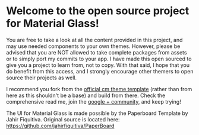 # Welcome to the open source project for Material Glass!

You are free to take a look at all the content provided in this project, and may use needed components to your own themes. However, please be advised that you are NOT allowed to take complete packages from assets or to simply port my commits to your app. I have made this open sourced to give you a project to learn from, not to copy. With that said, I hope that you do benefit from this access, and I strongly encourage other themers to open source their projects as well.

I recommend you fork from the <a href="https://github.com/cyngn/android_packages_themes_Template">official cm theme template</a> (rather than from here as this shouldn't be a base) and build from there. Check the comprehensive read me, join the <a href="https://plus.google.com/communities/113987658259545108974">google + community</a>, and keep trying!

The UI for Material Glass is made possible by the Paperboard Template by Jahir Fiquitiva.
Original source is located here: https://github.com/jahirfiquitiva/PaperBoard